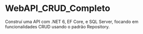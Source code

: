 # WebAPI_CRUD_Completo
Construí uma API com .NET 6, EF Core, e SQL Server, focando em funcionalidades CRUD usando o padrão Repository.
